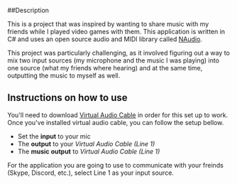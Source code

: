 ##Description

This is a project that was inspired by wanting to share music with my friends while I played video games with them. This application is written in C# and uses an open source audio and MIDI library called [NAudio](https://naudio.codeplex.com/).

This project was particularly challenging, as it involved figuring out a way to mix two input sources (my microphone and the music I was playing) into one source (what my friends where hearing) and at the same time, outputting the music to myself as well.

## Instructions on how to use

You'll need to download [Virtual Audio Cable](http://software.muzychenko.net/eng/vac.htm) in order for this set up to work. Once you've installed virtual audio cable, you can follow the setup bellow.

- Set the **input** to your mic
- The **output** to your _Virtual Audio Cable (Line 1)_ 
- The **music output** to _Virtual Audio Cable (Line 1)_

For the application you are going to use to communicate with your freinds (Skype, Discord, etc.), select Line 1 as your input source.
